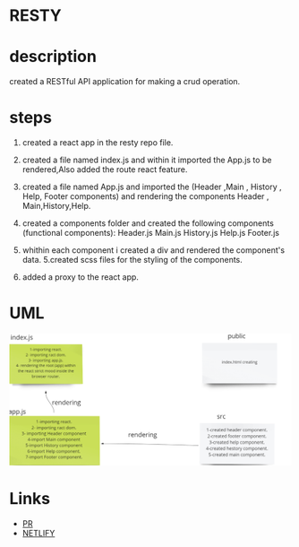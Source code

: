 # RESTY

# description
created a RESTful API application for making a crud operation.
# steps
1. created a react app in the resty repo file.
2. created a file named index.js and within it  imported the App.js to be rendered,Also added the route  react feature.
3. created a file named App.js and imported the (Header ,Main , History , Help, Footer components) and rendering the components Header , Main,History,Help.

4. created a components folder and created the following components (functional components):
Header.js
Main.js
History.js
Help.js
Footer.js
4. whithin each component i created a div and rendered the component's data.
5.created scss files for the styling of the components.
5. added a proxy to the react app.

# UML
![UML](./UMLclass26.png)

# Links
- [PR](https://github.com/ibrahimalaqoul/resty/pull/3)
- [NETLIFY](https://6276d65c75651d407b7d3500--stunning-twilight-41f2d8.netlify.app/)
